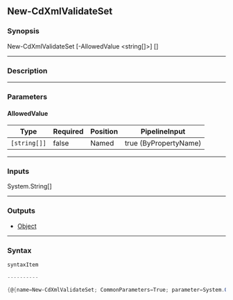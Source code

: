 New-CdXmlValidateSet
--------------------

### Synopsis

New-CdXmlValidateSet [-AllowedValue <string[]>] [<CommonParameters>]

---

### Description

---

### Parameters
#### **AllowedValue**

|Type        |Required|Position|PipelineInput        |
|------------|--------|--------|---------------------|
|`[string[]]`|false   |Named   |true (ByPropertyName)|

---

### Inputs
System.String[]

---

### Outputs
* [Object](https://learn.microsoft.com/en-us/dotnet/api/System.Object)

---

### Syntax
```PowerShell
syntaxItem
```
```PowerShell
----------
```
```PowerShell
{@{name=New-CdXmlValidateSet; CommonParameters=True; parameter=System.Object[]}}
```
